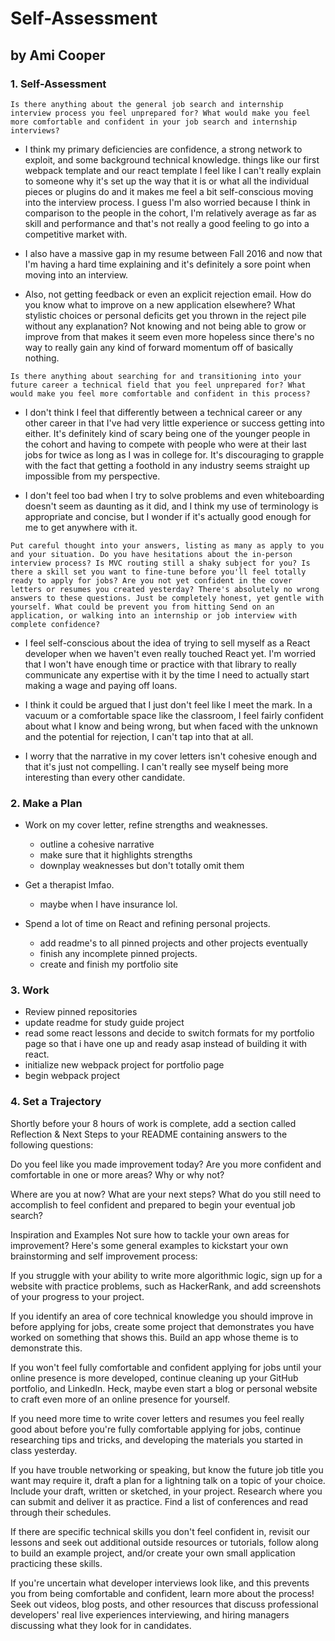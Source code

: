 # Self-Assessment
## by Ami Cooper


### 1. Self-Assessment
`Is there anything about the general job search and internship interview process you feel unprepared for? What would make you feel more comfortable and confident in your job search and internship interviews?`
* I think my primary deficiencies are confidence, a strong network to exploit, and some background technical knowledge. things like our first webpack template and our react template I feel like I can't really explain to someone why it's set up the way that it is or what all the individual pieces or plugins do and it makes me feel a bit self-conscious moving into the interview process. I guess I'm also worried because I think in comparison to the people in the cohort, I'm relatively average as far as skill and performance and that's not really a good feeling to go into a competitive market with.

* I also have a massive gap in my resume between Fall 2016 and now that I'm having a hard time explaining and it's definitely a sore point when moving into an interview.

* Also, not getting feedback or even an explicit rejection email. How do you know what to improve on a new application elsewhere? What stylistic choices or personal deficits get you thrown in the reject pile without any explanation? Not knowing and not being able to grow or improve from that makes it seem even more hopeless since there's no way to really gain any kind of forward momentum off of basically nothing.

`Is there anything about searching for and transitioning into your future career a technical field that you feel unprepared for? What would make you feel more comfortable and confident in this process?`
* I don't think I feel that differently between a technical career or any other career in that I've had very little experience or success getting into either. It's definitely kind of scary being one of the younger people in the cohort and having to compete with people who were at their last jobs for twice as long as I was in college for. It's discouraging to grapple with the fact that getting a foothold in any industry seems straight up impossible from my perspective.

* I don't feel too bad when I try to solve problems and even whiteboarding doesn't seem as daunting as it did, and I think my use of terminology is appropriate and concise, but I wonder if it's actually good enough for me to get anywhere with it.

`Put careful thought into your answers, listing as many as apply to you and your situation. Do you have hesitations about the in-person interview process? Is MVC routing still a shaky subject for you? Is there a skill set you want to fine-tune before you'll feel totally ready to apply for jobs? Are you not yet confident in the cover letters or resumes you created yesterday? There's absolutely no wrong answers to these questions. Just be completely honest, yet gentle with yourself. What could be prevent you from hitting Send on an application, or walking into an internship or job interview with complete confidence?`
* I feel self-conscious about the idea of trying to sell myself as a React developer when we haven't even really touched React yet. I'm worried that I won't have enough time or practice with that library to really communicate any expertise with it by the time I need to actually start making a wage and paying off loans.

* I think it could be argued that I just don't feel like I meet the mark. In a vacuum or a comfortable space like the classroom, I feel fairly confident about what I know and being wrong, but when faced with the unknown and the potential for rejection, I can't tap into that at all.

* I worry that the narrative in my cover letters isn't cohesive enough and that it's just not compelling. I can't really see myself being more interesting than every other candidate.

### 2. Make a Plan
* Work on my cover letter, refine strengths and weaknesses.
  * outline a cohesive narrative
  * make sure that it highlights strengths
  * downplay weaknesses but don't totally omit them

* Get a therapist lmfao.
  * maybe when I have insurance lol.

* Spend a lot of time on React and refining personal projects.
  * add readme's to all pinned projects and other projects eventually
  * finish any incomplete pinned projects.
  * create and finish my portfolio site

### 3. Work
  * Review pinned repositories
  * update readme for study guide project
  * read some react lessons and decide to switch formats for my portfolio page so that i have one up and ready asap instead of building it with react.
  * initialize new webpack project for portfolio page
  * begin webpack project

### 4. Set a Trajectory
Shortly before your 8 hours of work is complete, add a section called Reflection & Next Steps to your README containing answers to the following questions:

Do you feel like you made improvement today? Are you more confident and comfortable in one or more areas? Why or why not?

Where are you at now? What are your next steps? What do you still need to accomplish to feel confident and prepared to begin your eventual job search?

Inspiration and Examples
Not sure how to tackle your own areas for improvement? Here's some general examples to kickstart your own brainstorming and self improvement process:

If you struggle with your ability to write more algorithmic logic, sign up for a website with practice problems, such as HackerRank, and add screenshots of your progress to your project.

If you identify an area of core technical knowledge you should improve in before applying for jobs, create some project that demonstrates you have worked on something that shows this. Build an app whose theme is to demonstrate this.

If you won't feel fully comfortable and confident applying for jobs until your online presence is more developed, continue cleaning up your GitHub portfolio, and LinkedIn. Heck, maybe even start a blog or personal website to craft even more of an online presence for yourself.

If you need more time to write cover letters and resumes you feel really good about before you're fully comfortable applying for jobs, continue researching tips and tricks, and developing the materials you started in class yesterday.

If you have trouble networking or speaking, but know the future job title you want may require it, draft a plan for a lightning talk on a topic of your choice. Include your draft, written or sketched, in your project. Research where you can submit and deliver it as practice. Find a list of conferences and read through their schedules.

If there are specific technical skills you don't feel confident in, revisit our lessons and seek out additional outside resources or tutorials, follow along to build an example project, and/or create your own small application practicing these skills.

If you're uncertain what developer interviews look like, and this prevents you from being comfortable and confident, learn more about the process! Seek out videos, blog posts, and other resources that discuss professional developers' real live experiences interviewing, and hiring managers discussing what they look for in candidates.
